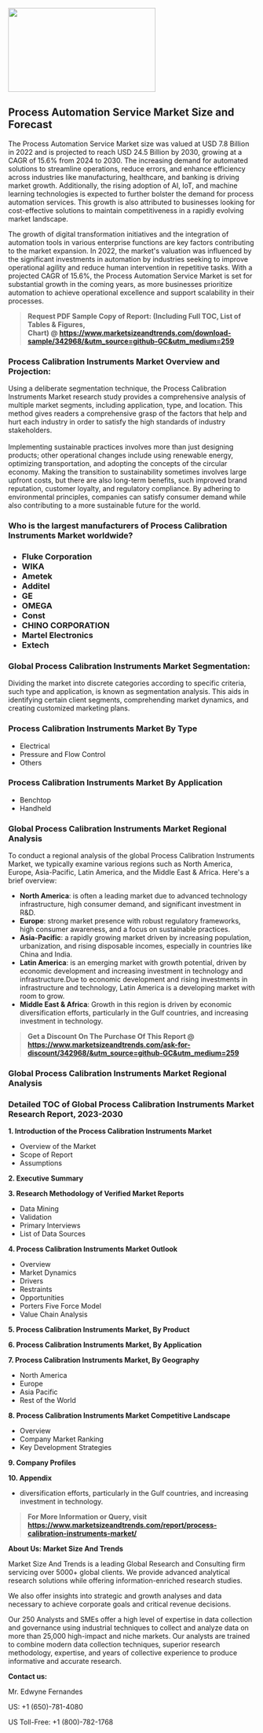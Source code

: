 <p><img class="alignnone size-medium wp-image-20088" src="https://ffe5etoiles.com/wp-content/uploads/2024/12/MST1-300x171.png" alt="" width="300" height="171" /></p><h2>Process Automation Service Market Size and Forecast</h2><p>The Process Automation Service Market size was valued at USD 7.8 Billion in 2022 and is projected to reach USD 24.5 Billion by 2030, growing at a CAGR of 15.6% from 2024 to 2030. The increasing demand for automated solutions to streamline operations, reduce errors, and enhance efficiency across industries like manufacturing, healthcare, and banking is driving market growth. Additionally, the rising adoption of AI, IoT, and machine learning technologies is expected to further bolster the demand for process automation services. This growth is also attributed to businesses looking for cost-effective solutions to maintain competitiveness in a rapidly evolving market landscape.</p><p>The growth of digital transformation initiatives and the integration of automation tools in various enterprise functions are key factors contributing to the market expansion. In 2022, the market's valuation was influenced by the significant investments in automation by industries seeking to improve operational agility and reduce human intervention in repetitive tasks. With a projected CAGR of 15.6%, the Process Automation Service Market is set for substantial growth in the coming years, as more businesses prioritize automation to achieve operational excellence and support scalability in their processes.</p></p><blockquote id="" class=""><strong>Request PDF Sample Copy of Report: (Including Full TOC, List of Tables &amp; Figures, Chart)&nbsp;@&nbsp;<strong><a href="https://www.marketsizeandtrends.com/download-sample/342968/&utm_source=github-GC&utm_medium=259" target="_blank">https://www.marketsizeandtrends.com/download-sample/342968/&utm_source=github-GC&utm_medium=259</a></strong></strong></blockquote><h3 id="" class="">Process Calibration Instruments Market&nbsp;Overview and Projection:</h3><p id="" class="">Using a deliberate segmentation technique, the Process Calibration Instruments Market research study provides a comprehensive analysis of multiple market segments, including application, type, and location. This method gives readers a comprehensive grasp of the factors that help and hurt each industry in order to satisfy the high standards of industry stakeholders. <br /> <br />Implementing sustainable practices involves more than just designing products; other operational changes include using renewable energy, optimizing transportation, and adopting the concepts of the circular economy. Making the transition to sustainability sometimes involves large upfront costs, but there are also long-term benefits, such improved brand reputation, customer loyalty, and regulatory compliance. By adhering to environmental principles, companies can satisfy consumer demand while also contributing to a more sustainable future for the world.</p><h3 id="" class="">Who is the largest manufacturers of&nbsp;Process Calibration Instruments Market worldwide?</h3><h3 class=""><p><ul><li>Fluke Corporation </li><li> WIKA </li><li> Ametek </li><li> Additel </li><li> GE </li><li> OMEGA </li><li> Const </li><li> CHINO CORPORATION </li><li> Martel Electronics </li><li> Extech</li></ul></p></h3><h3 id="" class="">Global&nbsp;Process Calibration Instruments Market Segmentation:</h3><p id="" class="">Dividing the market into discrete categories according to specific criteria, such type and application, is known as segmentation analysis. This aids in identifying certain client segments, comprehending market dynamics, and creating customized marketing plans.</p><h3 id="" class="">Process Calibration Instruments Market&nbsp;By Type</h3><p><p><ul><li>Electrical</li><li> Pressure and Flow Control</li><li> Others</p></li></ul></p></p><h3 id="" class="">Process Calibration Instruments Market&nbsp;By Application</h3><p class=""><p><ul><li>Benchtop</li><li> Handheld</li></ul></p></p><h3 id="" class="">Global Process Calibration Instruments Market Regional Analysis</h3><p id="" class="">To conduct a regional analysis of the global Process Calibration Instruments Market, we typically examine various regions such as North America, Europe, Asia-Pacific, Latin America, and the Middle East &amp; Africa. Here's a brief overview:</p><ul><li><strong>North America</strong>: is often a leading market due to advanced technology infrastructure, high consumer demand, and significant investment in R&amp;D.</li><li><strong>Europe</strong>: strong market presence with robust regulatory frameworks, high consumer awareness, and a focus on sustainable practices.</li><li><strong>Asia-Pacific</strong>: a rapidly growing market driven by increasing population, urbanization, and rising disposable incomes, especially in countries like China and India.</li><li><strong>Latin America</strong>: is an emerging market with growth potential, driven by economic development and increasing investment in technology and infrastructure.Due to economic development and rising investments in infrastructure and technology, Latin America is a developing market with room to grow.</li><li><strong>Middle East &amp; Africa</strong>: Growth in this region is driven by economic diversification efforts, particularly in the Gulf countries, and increasing investment in technology.</li></ul><blockquote id="" class=""><strong>Get a Discount On The Purchase Of This Report @ <strong><a href="https://www.marketsizeandtrends.com/ask-for-discount/342968/&utm_source=github-GC&utm_medium=259" target="_blank">https://www.marketsizeandtrends.com/ask-for-discount/342968/&utm_source=github-GC&utm_medium=259</a></strong></strong></blockquote><h3 id="" class="">Global Process Calibration Instruments Market Regional Analysis</h3><h3 id="" class="">Detailed TOC of Global Process Calibration Instruments Market Research Report, 2023-2030</h3><p id="" class=""><strong>1. Introduction of the Process Calibration Instruments Market</strong></p><ul><li>Overview of the Market</li><li>Scope of Report</li><li>Assumptions</li></ul><p id="" class=""><strong>2. Executive Summary</strong></p><p id="" class=""><strong>3. Research Methodology of Verified Market Reports</strong></p><ul><li>Data Mining</li><li>Validation</li><li>Primary Interviews</li><li>List of Data Sources</li></ul><p id="" class=""><strong>4. Process Calibration Instruments Market Outlook</strong></p><ul><li>Overview</li><li>Market Dynamics</li><li>Drivers</li><li>Restraints</li><li>Opportunities</li><li>Porters Five Force Model</li><li>Value Chain Analysis</li></ul><p id="" class=""><strong>5. Process Calibration Instruments Market, By Product</strong></p><p id="" class=""><strong>6. Process Calibration Instruments Market, By Application</strong></p><p id="" class=""><strong>7. Process Calibration Instruments Market, By Geography</strong></p><ul><li>North America</li><li>Europe</li><li>Asia Pacific</li><li>Rest of the World</li></ul><p id="" class=""><strong>8. Process Calibration Instruments Market Competitive Landscape</strong></p><ul><li>Overview</li><li>Company Market Ranking</li><li>Key Development Strategies</li></ul><p id="" class=""><strong>9. Company Profiles</strong></p><p id="" class=""><strong>10. Appendix</strong></p><ul><li>diversification efforts, particularly in the Gulf countries, and increasing investment in technology.</li></ul><blockquote id="" class=""><strong>For More Information or Query, visit <strong><strong><a href="https://www.marketsizeandtrends.com/report/process-calibration-instruments-market/" target="_blank">https://www.marketsizeandtrends.com/report/process-calibration-instruments-market/</a></strong></strong></strong></blockquote><p id="" class=""><strong>About Us: Market Size And Trends</strong></p><p id="" class="">Market Size And Trends is a leading Global Research and Consulting firm servicing over 5000+ global clients. We provide advanced analytical research solutions while offering information-enriched research studies.</p><p id="" class="">We also offer insights into strategic and growth analyses and data necessary to achieve corporate goals and critical revenue decisions.</p><p id="" class="">Our 250 Analysts and SMEs offer a high level of expertise in data collection and governance using industrial techniques to collect and analyze data on more than 25,000 high-impact and niche markets. Our analysts are trained to combine modern data collection techniques, superior research methodology, expertise, and years of collective experience to produce informative and accurate research.</p><p id="" class=""><strong>Contact us:</strong></p><p id="" class="">Mr. Edwyne Fernandes</p><p id="" class="">US: +1 (650)-781-4080</p><p id="" class="">US Toll-Free: +1 (800)-782-1768</p>
